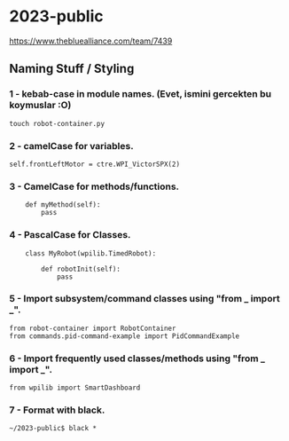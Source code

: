 # 2023-public
https://www.thebluealliance.com/team/7439

## Naming Stuff / Styling

### 1 - kebab-case in module names. (Evet, ismini gercekten bu koymuslar :O)
```
touch robot-container.py
```
### 2 - camelCase for variables.
```
self.frontLeftMotor = ctre.WPI_VictorSPX(2)
```
### 3 - CamelCase for methods/functions.
```
    def myMethod(self):
        pass
```
### 4 - PascalCase for Classes.
```
    class MyRobot(wpilib.TimedRobot):
    
        def robotInit(self):
            pass
```
### 5 - Import subsystem/command classes using "from _ import _".
```
from robot-container import RobotContainer
from commands.pid-command-example import PidCommandExample
```
### 6 - Import frequently used classes/methods using "from _ import _".
```
from wpilib import SmartDashboard
```
### 7 - Format with black.
```
~/2023-public$ black *
```

